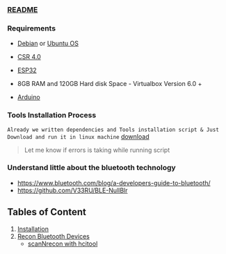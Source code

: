 ### [README](https://github.com/V33RU/BLE-UAE/blob/master/README.md)


### Requirements
- [Debian](https://www.debian.org/) or [Ubuntu OS](https://ubuntu.com/download/desktop)

- [CSR 4.0](https://www.amazon.in/GENERIC-Ultra-Mini-Bluetooth-Dongle-Adapter/dp/B0117H7GZ6/ref=asc_df_B0117H7GZ6/?tag=googleshopdes-21&linkCode=df0&hvadid=396984700257&hvpos=&hvnetw=g&hvrand=17789616132988851752&hvpone=&hvptwo=&hvqmt=&hvdev=c&hvdvcmdl=&hvlocint=&hvlocphy=9075378&hvtargid=pla-343685677347&psc=1&ext_vrnc=hi)

- [ESP32](https://www.amazon.in/ESP32-Development-Board-CP2102-Bluetooth/dp/B074ZPWVVQ/ref=asc_df_B074ZPWVVQ/?tag=googleshopdes-21&linkCode=df0&hvadid=396989245566&hvpos=&hvnetw=g&hvrand=5201736676378865268&hvpone=&hvptwo=&hvqmt=&hvdev=c&hvdvcmdl=&hvlocint=&hvlocphy=9075378&hvtargid=pla-837119951691&psc=1&ext_vrnc=hi)

- 8GB RAM and 120GB Hard disk Space - Virtualbox Version 6.0 +

- [Arduino](https://www.arduino.cc/en/Main/Software)

### Tools Installation Process
`Already we written dependencies and Tools installation script & Just Download and run it in linux machine` [download](ble_uae.sh)

> Let me know if errors is taking while running script

### Understand little about the bluetooth technology

   - https://www.bluetooth.com/blog/a-developers-guide-to-bluetooth/
   - https://github.com/V33RU/BLE-NullBlr

## Tables of Content   
 1. [Installation](installation.md)
 2. [Recon Bluetooth Devices](Discovering.md)
     *  [scanNrecon with hcitool](scanNrecon/hcitool.md)
   
   
